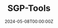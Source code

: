 ---
title: SGP-Tools
summary: Software Suite for SGP-based Sensor Placement and Informative Path Planning
tags:
  - Library
date: '2024-05-08T00:00:00Z'

# Optional external URL for project (replaces project detail page).
external_link: https://itskalvik.com/sgp-tools

image:
  caption: 
  focal_point: Smart
  preview_only: true
  
---